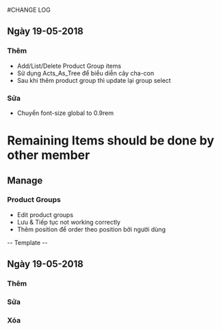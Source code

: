 #CHANGE LOG


## Ngày 19-05-2018
### Thêm
- Add/List/Delete Product Group items
- Sử dụng Acts_As_Tree để biểu diễn cây cha-con
- Sau khi thêm product group thì update lại group select
### Sửa
- Chuyển font-size global to 0.9rem

# Remaining Items should be done by other member
## Manage
### Product Groups
- Edit product groups
- Lưu & Tiếp tục not working correctly
- Thêm position để order theo position bởi người dùng


-- Template --
## Ngày 19-05-2018
### Thêm
### Sửa
### Xóa
